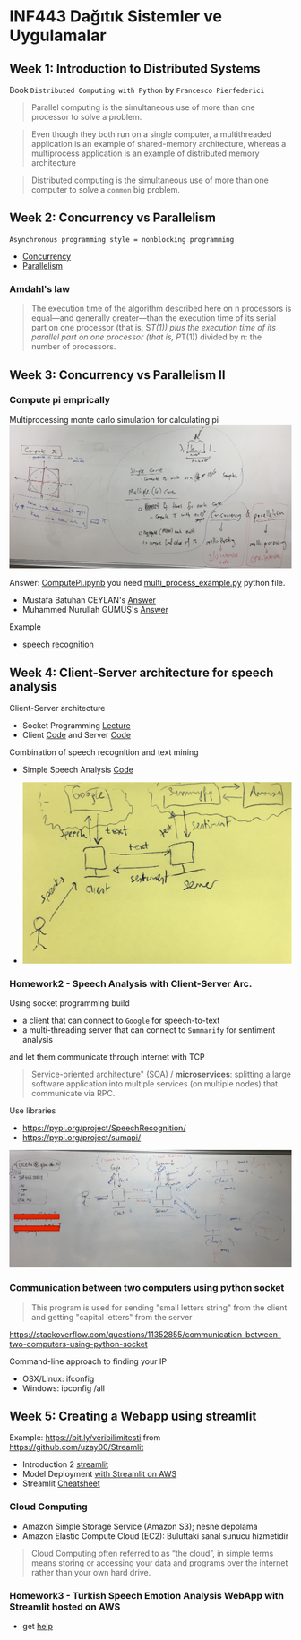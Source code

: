 

# INF443 Dağıtık Sistemler ve Uygulamalar

## Week 1: Introduction to Distributed Systems

Book `Distributed Computing with Python` by `Francesco Pierfederici`

> Parallel computing is the simultaneous use of more than one processor to solve a problem.

> Even though they both run on a single computer, a multithreaded application is an example of shared-memory architecture, whereas a multiprocess
application is an example of distributed memory architecture

> Distributed computing is the simultaneous use of more than one computer to solve a `common` big problem.

## Week 2: Concurrency vs Parallelism
```
Asynchronous programming style = nonblocking programming 
```

 - [Concurrency](https://github.com/uzay00/GSU-Dersler/blob/main/INF443%20Da%C4%9F%C4%B1t%C4%B1k%20Sistemler%20ve%20Uygulamalar/Code/Week2/Threads.ipynb)
 - [Parallelism](https://github.com/uzay00/GSU-Dersler/blob/main/INF443%20Da%C4%9F%C4%B1t%C4%B1k%20Sistemler%20ve%20Uygulamalar/Code/Week2/MultiProcessing.ipynb)

### Amdahl's law

> The execution time of the algorithm described here on n processors is equal—and
generally greater—than the execution time of its serial part on one processor (that is,
S*T(1)) plus the execution time of its parallel part on one processor (that is, P*T(1))
divided by n: the number of processors.


## Week 3: Concurrency vs Parallelism II
### Compute pi emprically
Multiprocessing monte carlo simulation for calculating pi
![](compute_pi.JPG)

Answer: [ComputePi.ipynb](https://github.com/uzay00/GSU-Dersler/blob/main/INF443%20Da%C4%9F%C4%B1t%C4%B1k%20Sistemler%20ve%20Uygulamalar/Code/Week2/ComputePi.ipynb) you need [multi_process_example.py](https://github.com/uzay00/GSU-Dersler/blob/main/INF443%20Da%C4%9F%C4%B1t%C4%B1k%20Sistemler%20ve%20Uygulamalar/Code/Week2/multi_process_example.py) python file.

 - Mustafa Batuhan CEYLAN's [Answer](https://gist.github.com/Frozander/9ae59942f8126a6bf7ebc86ebec07cbb)
 - Muhammed Nurullah GÜMÜŞ's [Answer](https://gist.github.com/silverdevelopper/bfca3910de39d9e3822d989794c6c2dc)

Example
 - [speech recognition](https://github.com/uzay00/GSU-Dersler/blob/main/INF443%20Da%C4%9F%C4%B1t%C4%B1k%20Sistemler%20ve%20Uygulamalar/Code/Week3/Ses%20Tanima.ipynb)


## Week 4: Client-Server architecture for speech analysis
 
Client-Server architecture 
 - Socket Programming [Lecture](https://github.com/uzay00/GSU-Dersler/blob/main/INF443%20Da%C4%9F%C4%B1t%C4%B1k%20Sistemler%20ve%20Uygulamalar/Code/Week5/Socket%20Programming.ipynb)
 - Client [Code](https://github.com/uzay00/GSU-Dersler/blob/main/INF443%20Da%C4%9F%C4%B1t%C4%B1k%20Sistemler%20ve%20Uygulamalar/Code/Week5/echo-client.py) and 
Server [Code](https://github.com/uzay00/GSU-Dersler/blob/main/INF443%20Da%C4%9F%C4%B1t%C4%B1k%20Sistemler%20ve%20Uygulamalar/Code/Week5/echo-server.py)


Combination of speech recognition and text mining
 - Simple Speech Analysis [Code](https://github.com/uzay00/GSU-Dersler/blob/main/INF236%20Programlama%20Uygulamalar%C4%B1/Ses%20Tanima.ipynb)


- ![](SpeechAnalysis.jpg)

### Homework2 - Speech Analysis with Client-Server Arc.
Using socket programming build 
- a client that can connect to `Google` for speech-to-text
- a multi-threading server that can connect to `Summarify` for sentiment analysis

and let them communicate through internet with TCP


> Service-oriented architecture" (SOA) / __microservices__:
splitting a large software application into multiple services
(on multiple nodes) that communicate via RPC.

Use libraries
 - https://pypi.org/project/SpeechRecognition/
 - https://pypi.org/project/sumapi/


![](mt-speech-analysis.JPG)

### Communication between two computers using python socket
> This program is used for sending "small letters string" from the client and getting "capital letters" from the server

https://stackoverflow.com/questions/11352855/communication-between-two-computers-using-python-socket


Command-line approach to finding your IP

 - OSX/Linux: ifconfig 
 - Windows: ipconfig /all


## Week 5: Creating a Webapp using streamlit
Example: https://bit.ly/veribilimitesti from https://github.com/uzay00/Streamlit
 - Introduction 2 [streamlit](https://hersanyagci.medium.com/introduction-to-streamlit-for-machine-learning-web-app-cd89c4181c33)
 - Model Deployment [with Streamlit on AWS](https://hersanyagci.medium.com/model-deployment-with-streamlit-on-aws-ec2-f52ab42d7813)
 - Streamlit [Cheatsheet](https://share.streamlit.io/daniellewisdl/streamlit-cheat-sheet/app.py)

### Cloud Computing
- Amazon Simple Storage Service (Amazon S3); nesne depolama 
- Amazon Elastic Compute Cloud (EC2): Buluttaki sanal sunucu hizmetidir


> Cloud Computing often referred to as “the cloud”, in simple terms means storing or accessing your data and programs over the internet rather than your own hard drive.

### Homework3 - Turkish Speech Emotion Analysis WebApp with Streamlit hosted on AWS
 - get [help](https://discuss.streamlit.io/t/speech-to-text-on-client-side-using-html5-and-streamlit-bokeh-events/7888) 

